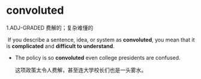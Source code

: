 # convoluted

1.ADJ-GRADED 费解的；复杂难懂的

​	If you describe a sentence, idea, or system as **convoluted**, you mean that it is **complicated** and **difficult to understand**.

- The policy is so **convoluted** even college presidents are confused.

  这项政策太令人费解，甚至连大学校长们也是一头雾水。